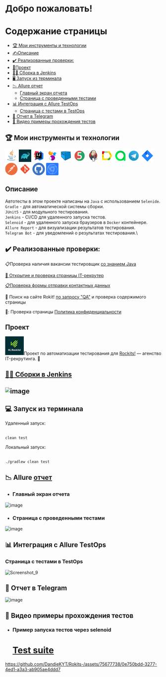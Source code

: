 <h1>Добро пожаловать!</br> 

# <a name="TableOfContents">Содержание страницы</a>
+ [:trophy: Мои инструменты и технологии](#MyToolsAndTechnologies)
+ [✍Описаниe](#Description)
+ [:heavy_check_mark:  Реализованные проверки:](#ImplementedСhecks)
+ [🎯Проект](#Project)
+ [👷‍♂️ Сборка в Jenkins](#Build_in_Jenkins)
+ [🖥 Запуск из терминала](#terminal)
+ [:chart_with_downwards_trend: Allure отчет](#Allure_report)
    + [Главный экран отчета](#Allure_report1)
    + [Страница с проведенными тестами](#Allure_report2)
+ [:bar_chart: Интеграция с Allure TestOps](#Integration_Allure_TestOps)
    + [Страница с тестами в TestOps](#ManualTest)
+ [:iphone: Отчет в Telegram](#Telegram)
+ [:movie_camera: Видео примеры прохождения тестов](#Video)

<a name="MyToolsAndTechnologies"><h2>:trophy: Мои инструменты и технологии</h2></a>
<p  align="center">

<code><a href = "https://www.java.com/ru/">![This is an image](/design/icons/Java.png)</a></code>
<code><a href = "https://gradle.org/">![This is an image](/design/icons/gradle.png)</a></code>
<code><a href = "https://www.jetbrains.com/ru-ru/idea/">![This is an image](/design/icons/Intelij_IDEA.png)</a></code>
<code><a href = "https://ru.selenide.org/">![This is an image](/design/icons/Selenide.png)</a></code>
<code><a href = "https://selenoid.autotests.cloud/#/">![This is an image](/design/icons/Selenoid.png)</a></code>
<code><a href = "https://junit.org/junit5/">![This is an image](/design/icons/JUnit5.png)</a></code>
<code><a href = "https://www.jenkins.io/">![This is an image](/design/icons/Jenkins.png)</a></code>
<code><a href = "https://github.com/allure-framework">![This is an image](/design/icons/Allure_Report.png)</a></code>
<code><a href = "https://qameta.io/">![This is an image](/design/icons/AllureTestOps.png)</a></code>
<code><a href = "https://web.telegram.org/k/">![This is an image](/design/icons/Telegram.png)</a></code>
<code><a href = "https://www.atlassian.com/ru/software/jira">![This is an image](/design/icons/Jira.png)</a></code>
<code><a href = "https://www.postman.com/">![This is an image](/design/icons/postman.png)</a></code>
<code><a href = "https://git-scm.com/">![This is an image](/design/icons/git.png)</a></code>
<code><a href = "https://github.com/">![This is an image](/design/icons/GitHub.png)</a></code>
<code><a href = "https://developer.chrome.com/docs/devtools/">![This is an image](/design/icons/devtools.png)</a></code>
</br>

<a name="Description"><h2>Описаниe</h2></a>
Автотесты в этом проекте написаны на `Java` с использованием `Selenide`.\
`Gradle` - для автоматической системы сборки.  \
`JUnit5` - для модульного тестирования.\
`Jenkins` - CI/CD для удаленного запуска тестов.\
`Selenoid` - для удаленного запуска браузеров в `Docker` контейнере.\
`Allure Report` - для визуализации результатов тестирования.\
`Telegram Bot` - для уведомлений о результатах тестирования.\
 
 <a name="ImplementedСhecks"><h2>:heavy_check_mark:  Реализованные проверки:</h2></a>
 
 :clipboard:Проверка наличия вакансии тестировщик <a href = "https://rockits.ru/#rec356213932">со знанием Java </br>
 
 :speech_balloon: Открытие и проверка страницы<a href = "https://school.rockits.ru/it-recruiter-course"> IT-рекрутер</br>
 
 :clipboard:Проверка формы отправки  <a href = "https://rockits.ru/#rec356687626">контактных данных</a></br>

🔎 Поиск на сайте Rokit! <a href = "https://rockits.ru/blog?search=qa&slice=1&searchtarget=null">по запросу "QA"</a>
и проверка содержимого страницы</br>
 
 🔎: Проверка страницы <a href = "https://rockits.ru/privacy-policy">Политика конфиденциальности</a>
 </br>
 
 <a name="Project"><h2>Проект</h2></a>
 <code><a href="https://rockits.ru/#rec356687626"><img src="/design/icons/rokits.jpeg" width="60"></a></code>Проект по автоматизации тестирования для <a target="_blank" href="https://rockits.ru/#rec356687626">Rockits!</a> — агенство IT-рекрутинга.
 :star2:
 
 <a name="Build_in_Jenkins" href="https://jenkins.autotests.cloud/job/Rockit/"><h2>👷‍♂️ Сборки в [Jenkins]()<h2></a>

![image](https://github.com/DandieKYT/Rokits-/assets/75677738/f187311a-5509-4cb4-ad90-fe45e6f83811)


<a name="terminal"><h2>:computer: Запуск из терминала</h2></a>
Удаленный запуск:

```

clean test

```
Локальный запуск:

```

./gradlew clean test

```
<a name="Allure_report"><h2>:chart_with_downwards_trend: Allure </a><a href="https://dandiekyt.github.io/Lanit/3/">отчет</a></h2>

- <a name="Allure_report1"><h3>Главный экран отчета</h3></a>

![image](https://github.com/DandieKYT/Rokits-/assets/75677738/36cb2d92-b446-46c1-a850-cfda9427cff9)



-  <a name="Allure_report2"><h3>Страница с проведенными тестами</h3></a>

![image](https://github.com/DandieKYT/Rokits-/assets/75677738/f2d7385c-13fa-4628-87e2-64643e07a7fc)


    
<a name="Integration_Allure_TestOps"><h2>:bar_chart: Интеграция с Allure TestOps</h2></a>
    
   
 <a name="ManualTest"><h3>Страница с тестами в TestOps</h3></a>
    
    

![Screenshot_9](https://github.com/DandieKYT/Lanit/assets/75677738/c97af6e8-5639-4d45-bc06-a2fce5736937)



<a name="Telegram"><h2>:iphone: Отчет в Telegram</h2></a>

![image](https://github.com/DandieKYT/Rokits-/assets/75677738/e3c3a4a4-3301-4994-85aa-9319b9759f3b)




<a name="Video"><h2>:movie_camera: Видео примеры прохождения тестов</h2></a>

- <a name="Video1"><h3>Пример запуска тестов через selenoid</h3></a>
    <h1><a href="https://selenoid.autotests.cloud/video/b6d94c7b2570e5be40d166c0baa666e5.mp4">Test suite<br>
  

https://github.com/DandieKYT/Rokits-/assets/75677738/0e750bdd-3277-4ed1-a3a3-ab905ae4ddd7





